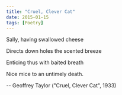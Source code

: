 ```yaml
---
title: "Cruel, Clever Cat"
date: 2015-01-15
tags: [Poetry]
---
```


Sally, having swallowed cheese

Directs down holes the scented breeze

Enticing thus with baited breath

Nice mice to an untimely death.

-- Geoffrey Taylor ("Cruel, Clever Cat", 1933)

